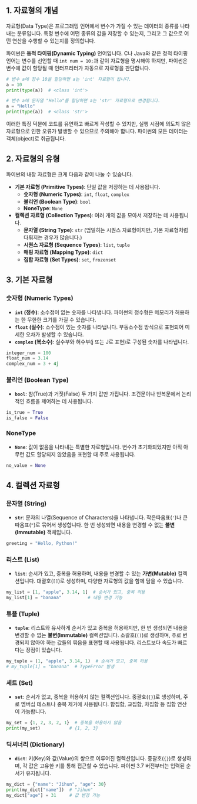 ## 1. 자료형의 개념

자료형(Data Type)은 프로그래밍 언어에서 변수가 가질 수 있는 데이터의 종류를 나타내는 분류입니다. 특정 변수에 어떤 종류의 값을 저장할 수 있는지, 그리고 그 값으로 어떤 연산을 수행할 수 있는지를 정의합니다.

파이썬은 **동적 타이핑(Dynamic Typing)** 언어입니다. C나 Java와 같은 정적 타이핑 언어는 변수를 선언할 때 `int num = 10;`과 같이 자료형을 명시해야 하지만, 파이썬은 변수에 값이 할당될 때 인터프리터가 자동으로 자료형을 판단합니다.

```python
# 변수 a에 정수 10을 할당하면 a는 'int' 자료형이 됩니다.
a = 10
print(type(a))  # <class 'int'>

# 변수 a에 문자열 "Hello"를 할당하면 a는 'str' 자료형으로 변경됩니다.
a = "Hello"
print(type(a))  # <class 'str'>
```

이러한 특징 덕분에 코드를 유연하고 빠르게 작성할 수 있지만, 실행 시점에 의도치 않은 자료형으로 인한 오류가 발생할 수 있으므로 주의해야 합니다. 파이썬의 모든 데이터는 객체(object)로 취급됩니다.

## 2. 자료형의 유형

파이썬의 내장 자료형은 크게 다음과 같이 나눌 수 있습니다.

- **기본 자료형 (Primitive Types)**: 단일 값을 저장하는 데 사용됩니다.
  - **숫자형 (Numeric Types)**: `int`, `float`, `complex`
  - **불리언 (Boolean Type)**: `bool`
  - **NoneType**: `None`
- **컬렉션 자료형 (Collection Types)**: 여러 개의 값을 모아서 저장하는 데 사용됩니다.
  - **문자열 (String Type)**: `str` (엄밀히는 시퀀스 자료형이지만, 기본 자료형처럼 다뤄지는 경우가 많습니다.)
  - **시퀀스 자료형 (Sequence Types)**: `list`, `tuple`
  - **매핑 자료형 (Mapping Type)**: `dict`
  - **집합 자료형 (Set Types)**: `set`, `frozenset`

## 3. 기본 자료형

### 숫자형 (Numeric Types)
- **`int` (정수)**: 소수점이 없는 숫자를 나타냅니다. 파이썬의 정수형은 메모리가 허용하는 한 무한한 크기를 가질 수 있습니다.
- **`float` (실수)**: 소수점이 있는 숫자를 나타냅니다. 부동소수점 방식으로 표현되어 미세한 오차가 발생할 수 있습니다.
- **`complex` (복소수)**: 실수부와 허수부(j 또는 J로 표현)로 구성된 숫자를 나타냅니다.

```python
integer_num = 100
float_num = 3.14
complex_num = 3 + 4j
```

### 불리언 (Boolean Type)
- **`bool`**: 참(True)과 거짓(False) 두 가지 값만 가집니다. 조건문이나 반복문에서 논리적인 흐름을 제어하는 데 사용됩니다.

```python
is_true = True
is_false = False
```

### NoneType
- **`None`**: 값이 없음을 나타내는 특별한 자료형입니다. 변수가 초기화되었지만 아직 아무런 값도 할당되지 않았음을 표현할 때 주로 사용됩니다.

```python
no_value = None
```

## 4. 컬렉션 자료형

### 문자열 (String)
- **`str`**: 문자의 나열(Sequence of Characters)을 나타냅니다. 작은따옴표(`'`)나 큰따옴표(`"`)로 묶어서 생성합니다. 한 번 생성되면 내용을 변경할 수 없는 **불변(Immutable)** 객체입니다.

```python
greeting = "Hello, Python!"
```

### 리스트 (List)
- **`list`**: 순서가 있고, 중복을 허용하며, 내용을 변경할 수 있는 **가변(Mutable)** 컬렉션입니다. 대괄호(`[]`)로 생성하며, 다양한 자료형의 값을 함께 담을 수 있습니다.

```python
my_list = [1, "apple", 3.14, 1]  # 순서가 있고, 중복 허용
my_list[1] = "banana"          # 내용 변경 가능
```

### 튜플 (Tuple)
- **`tuple`**: 리스트와 유사하게 순서가 있고 중복을 허용하지만, 한 번 생성되면 내용을 변경할 수 없는 **불변(Immutable)** 컬렉션입니다. 소괄호(`()`)로 생성하며, 주로 변경되지 않아야 하는 값들의 묶음을 표현할 때 사용됩니다. 리스트보다 속도가 빠르다는 장점이 있습니다.

```python
my_tuple = (1, "apple", 3.14, 1)  # 순서가 있고, 중복 허용
# my_tuple[1] = "banana"  # TypeError 발생
```

### 세트 (Set)
- **`set`**: 순서가 없고, 중복을 허용하지 않는 컬렉션입니다. 중괄호(`{}`)로 생성하며, 주로 멤버십 테스트나 중복 제거에 사용됩니다. 합집합, 교집합, 차집합 등 집합 연산이 가능합니다.

```python
my_set = {1, 2, 3, 2, 1}  # 중복을 허용하지 않음
print(my_set)           # {1, 2, 3}
```

### 딕셔너리 (Dictionary)
- **`dict`**: 키(Key)와 값(Value)의 쌍으로 이루어진 컬렉션입니다. 중괄호(`{}`)로 생성하며, 각 값은 고유한 키를 통해 접근할 수 있습니다. 파이썬 3.7 버전부터는 입력된 순서가 유지됩니다.

```python
my_dict = {"name": "Jihun", "age": 30}
print(my_dict["name"])  # "Jihun"
my_dict["age"] = 31     # 값 변경 가능
```
